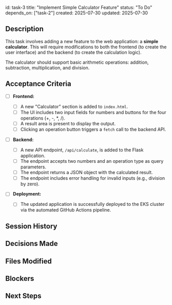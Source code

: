 id: task-3
title: "Implement Simple Calculator Feature"
status: "To Do"
depends_on: ["task-2"]
created: 2025-07-30
updated: 2025-07-30

## Description

This task involves adding a new feature to the web application: a **simple calculator**. This will require modifications to both the frontend (to create the user interface) and the backend (to create the calculation logic).

The calculator should support basic arithmetic operations: addition, subtraction, multiplication, and division.

## Acceptance Criteria

- [ ] **Frontend:**

  - [ ] A new "Calculator" section is added to `index.html`.
  - [ ] The UI includes two input fields for numbers and buttons for the four operations (+, -, \*, /).
  - [ ] A result area is present to display the output.
  - [ ] Clicking an operation button triggers a `fetch` call to the backend API.

- [ ] **Backend:**

  - [ ] A new API endpoint, `/api/calculate`, is added to the Flask application.
  - [ ] The endpoint accepts two numbers and an operation type as query parameters.
  - [ ] The endpoint returns a JSON object with the calculated result.
  - [ ] The endpoint includes error handling for invalid inputs (e.g., division by zero).

- [ ] **Deployment:**
  - [ ] The updated application is successfully deployed to the EKS cluster via the automated GitHub Actions pipeline.

## Session History

<!-- Update as work progresses -->

## Decisions Made

<!-- Document key implementation decisions -->

## Files Modified

<!-- Track all file changes -->

## Blockers

<!-- Document any blockers encountered -->

## Next Steps

<!-- Maintain continuity between sessions -->
